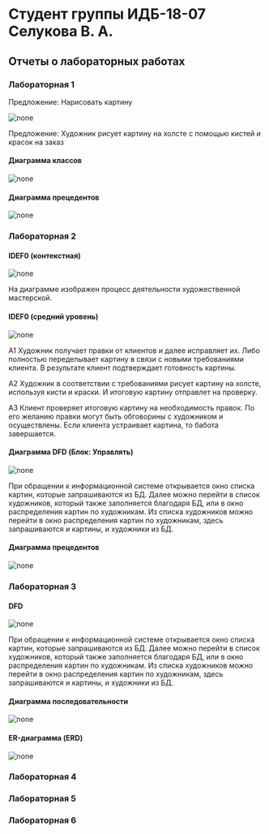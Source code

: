 # Студент группы ИДБ-18-07 Селукова В. А. #
## Отчеты о лабораторных работах

### Лабораторная 1

Предложение: Нарисовать картину

![none](https://github.com/V3nji/selukova.github.io/blob/e45ee388ba881ed0f308c08608e6489dfbd9c4be/lab%201/01_A-0.png)

Предложение: Художник рисует картину на холсте с помощью кистей и красок на заказ

#### Диаграмма классов

![none](https://github.com/V3nji/selukova.github.io/blob/c2e7ab1ab9b1da5ba62f05cad5e5b78c29dc1230/lab%201/d1.png)

#### Диаграмма прецедентов

![none](https://github.com/V3nji/selukova.github.io/blob/c2e7ab1ab9b1da5ba62f05cad5e5b78c29dc1230/lab%201/d2.png)

### Лабораторная 2

#### IDEF0 (контекстная)

![none](https://github.com/V3nji/selukova.github.io/blob/main/lab%202/01_A-0.png)

На диаграмме изображен процесс деятельности художественной мастерской.

#### IDEF0 (средний уровень)

![none](https://github.com/V3nji/selukova.github.io/blob/main/lab%202/02_A0.png)

A1 Художник получает правки от клиентов и далее исправляет их. Либо полностью переделывает картину в связи с новыми требованиями клиента. В результате клиент подтверждает готовность картины.

А2 Художник в соответствии с требованиями рисует картину на холсте, используя кисти и краски. И итоговую картину отправлет на проверку.

А3 Клиент проверяет итоговую картину на необходимость правок. По его желанию правки могут быть обговорины с художником и осуществлены. Если клиента устраивает картина, то бабота завершается.

#### Диаграмма DFD (Блок: Управлять)

![none](https://github.com/V3nji/selukova.github.io/blob/main/lab%202/03_A3.png)

При обращении к информационной системе открывается окно списка картин, которые запрашиваются из БД. Далее можно перейти в список художников, который также заполняется благодаря БД, или в окно распределения картин по художникам. Из списка художников  можно перейти в окно распределения картин по художникам, здесь запрашиваются и картины, и художники из БД.

#### Диаграмма прецедентов

![none](https://github.com/V3nji/selukova.github.io/blob/main/lab%202/r4.png)

### Лабораторная 3

#### DFD

![none](https://github.com/V3nji/selukova.github.io/blob/main/lab%202/03_A3.png)

При обращении к информационной системе открывается окно списка картин, которые запрашиваются из БД. Далее можно перейти в список художников, который также заполняется благодаря БД, или в окно распределения картин по художникам. Из списка художников  можно перейти в окно распределения картин по художникам, здесь запрашиваются и картины, и художники из БД.

#### Диаграмма последовательности

![none](https://github.com/V3nji/selukova.github.io/blob/main/lab%203/m1.png)

#### ER-диаграмма (ERD)

![none](https://github.com/V3nji/selukova.github.io/blob/main/lab%203/m2.png)

### Лабораторная 4

### Лабораторная 5

### Лабораторная 6
